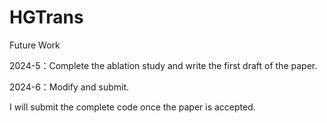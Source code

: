 # HGTrans

Future Work

2024-5：Complete the ablation study and write the first draft of the paper.

2024-6：Modify and submit.

I will submit the complete code once the paper is accepted.
